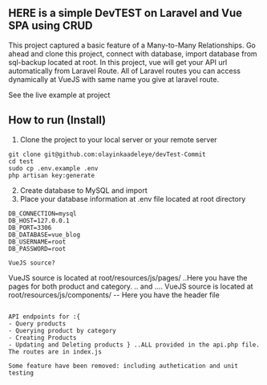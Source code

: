 ## HERE is a simple DevTEST on Laravel and Vue SPA using CRUD   

This project captured a basic feature of a Many-to-Many Relationships.  Go ahead and clone this project, connect with database, import database from sql-backup located at root. In this project, vue will get your API url automatically from Laravel Route. All of Laravel routes you can access dynamically at VueJS with same name you give at laravel route.

See the live example at project

## How to run (Install)

1. Clone the project to your local server or your remote server

```gh repo clone
git clone git@github.com:olayinkaadeleye/devTest-Commit
cd test
sudo cp .env.example .env
php artisan key:generate
```
2. Create database to MySQL and import
3. Place your database information at .env file located at root directory
```
DB_CONNECTION=mysql
DB_HOST=127.0.0.1
DB_PORT=3306
DB_DATABASE=vue_blog
DB_USERNAME=root
DB_PASSWORD=root

VueJS source?
```
VueJS source is located at root/resources/js/pages/
..Here you have the pages for both product and category.
.. and ....
VueJS source is located at root/resources/js/components/
-- Here you have the  header file
```

API endpoints for :{
- Query products
- Querying product by category
- Creating Products
- Updating and Deleting products } ..ALL provided in the api.php file. The routes are in index.js

Some feature have been removed: including authetication and unit testing